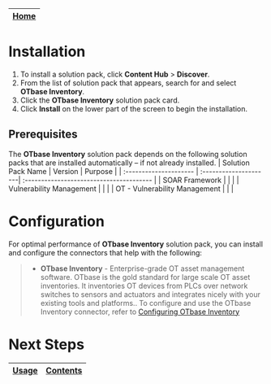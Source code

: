 [Home](../README.md) |
|--------------------------------------------|

# Installation

1. To install a solution pack, click **Content Hub** > **Discover**.
2. From the list of solution pack that appears, search for and select **OTbase Inventory**.
3. Click the **OTbase Inventory** solution pack card.
4. Click **Install** on the lower part of the screen to begin the installation.

## Prerequisites
The **OTbase Inventory** solution pack depends on the following solution packs that are installed automatically &ndash; if not already installed.
| Solution Pack Name | Version | Purpose |
| :--------------------- | :---------------------| :--------------------------------------- |
| SOAR Framework |  |  |
| Vulnerability Management |  |  |
| OT - Vulnerability Management |  |  |



# Configuration
For optimal performance of **OTbase Inventory** solution pack, you can install and configure the connectors that help with the following:

>* **OTbase Inventory** - Enterprise-grade OT asset management software. OTbase is the gold standard for large scale OT asset inventories. It inventories OT devices from PLCs over network switches to sensors and actuators and integrates nicely with your existing tools and platforms.. To configure and use the OTbase Inventory connector, refer to [Configuring OTbase Inventory](https://docs.fortinet.com/fortisoar/connectors/otbase-inventory)


# Next Steps
| [Usage](./usage.md) | [Contents](./contents.md) |
|---------------------|---------------------------|